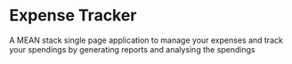# Expense Tracker
A MEAN stack single page application to manage your expenses and track your spendings by generating reports and analysing the spendings


